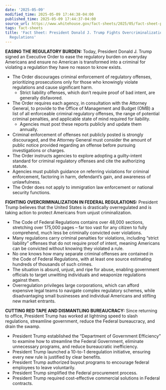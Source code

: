 ```yaml
---
date: '2025-05-09'
modified_time: 2025-05-09 17:44:38-04:00
published_time: 2025-05-09 17:44:37-04:00
source_url: https://www.whitehouse.gov/fact-sheets/2025/05/fact-sheet-president-donald-j-trump-fights-overcriminalization-in-federal-regulations/
tags: fact-sheets
title: 'Fact Sheet: President Donald J. Trump Fights Overcriminalization in Federal
  Regulations'
---
```

 
**EASING THE REGULATORY BURDEN:** Today, President Donald J. Trump
signed an Executive Order to ease the regulatory burden on everyday
Americans and ensure no American is transformed into a criminal for
violating a regulation they have no reason to know exists.

-   The Order discourages criminal enforcement of regulatory offenses,
    prioritizing prosecutions only for those who knowingly violate
    regulations and cause significant harm.
    -   Strict liability offenses, which don’t require proof of bad
        intent, are generally disfavored.
-   The Order requires each agency, in consultation with the Attorney
    General, to provide to the Office of Management and Budget (OMB) a
    list of all enforceable criminal regulatory offenses, the range of
    potential criminal penalties, and applicable state of mind required
    for liability.
    -   Agencies must post these reports publicly and update them
        annually.
-   Criminal enforcement of offenses not publicly posted is strongly
    discouraged, and the Attorney General must consider the amount of
    public notice provided regarding an offense before pursuing
    investigations or charges.
-   The Order instructs agencies to explore adopting a guilty-intent
    standard for criminal regulatory offenses and cite the authorizing
    statute.
-   Agencies must publish guidance on referring violations for criminal
    enforcement, factoring in harm, defendant’s gain, and awareness of
    unlawfulness.
-   The Order does not apply to immigration law enforcement or national
    security functions.

**FIGHTING OVERCRIMINALIZATION IN FEDERAL REGULATIONS:** President Trump
believes that the United States is drastically overregulated and is
taking action to protect Americans from unjust criminalization.  

-   The Code of Federal Regulations contains over 48,000 sections,
    stretching over 175,000 pages – far too vast for any citizen to
    fully comprehend, much less be criminally convicted over violations.
-   Many regulations carry criminal penalties for violations, including
    “strict liability” offenses that do not require proof of intent,
    meaning Americans can be convicted without knowing they violated a
    rule.
-   No one knows how many separate criminal offenses are contained in
    the Code of Federal Regulations, with at least one source estimating
    hundreds of thousands of such crimes.
-   The situation is absurd, unjust, and ripe for abuse, enabling
    government officials to target unwitting individuals and weaponize
    regulations against them.
-   Overregulation privileges large corporations, which can afford
    expensive legal teams to navigate complex regulatory schemes, while
    disadvantaging small businesses and individual Americans and
    stifling new market entrants.

**CUTTING RED TAPE AND DISMANTLING BUREAUCRACY:** Since returning to
office, President Trump has worked at lightning speed to slash
regulations, streamline government, reduce the Federal bureaucracy, and
drain the swamp.

-   President Trump established the “Department of Government
    Efficiency” to examine how to streamline the Federal Government,
    eliminate unnecessary programs, and reduce bureaucratic
    inefficiency.
-   President Trump launched a 10-to-1 deregulation initiative, ensuring
    every new rule is justified by clear benefits.
-   President Trump authorized buyout programs to encourage federal
    employees to leave voluntarily.
-   President Trump simplified the Federal procurement process.
-   President Trump required cost-effective commercial solutions in
    Federal contracts.
